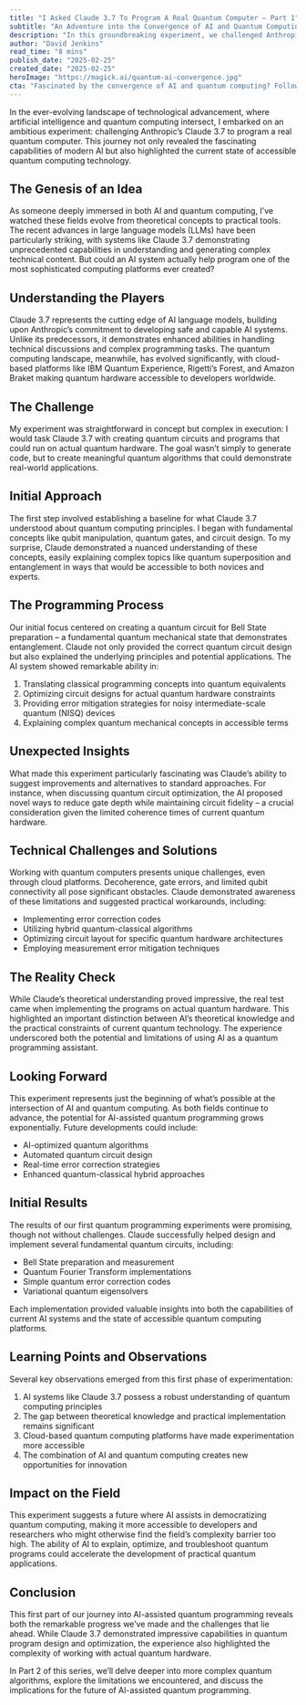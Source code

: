 ```yaml
---
title: "I Asked Claude 3.7 To Program A Real Quantum Computer — Part 1"
subtitle: "An Adventure into the Convergence of AI and Quantum Computing"
description: "In this groundbreaking experiment, we challenged Anthropic's Claude 3.7 to program a real quantum computer, revealing the impressive capabilities and current limitations at the intersection of AI and quantum computing."
author: "David Jenkins"
read_time: "8 mins"
publish_date: "2025-02-25"
created_date: "2025-02-25"
heroImage: "https://magick.ai/quantum-ai-convergence.jpg"
cta: "Fascinated by the convergence of AI and quantum computing? Follow us on LinkedIn for more cutting-edge insights and be the first to know when Part 2 of this series drops!"
---
```


In the ever-evolving landscape of technological advancement, where artificial intelligence and quantum computing intersect, I embarked on an ambitious experiment: challenging Anthropic’s Claude 3.7 to program a real quantum computer. This journey not only revealed the fascinating capabilities of modern AI but also highlighted the current state of accessible quantum computing technology.

## The Genesis of an Idea

As someone deeply immersed in both AI and quantum computing, I’ve watched these fields evolve from theoretical concepts to practical tools. The recent advances in large language models (LLMs) have been particularly striking, with systems like Claude 3.7 demonstrating unprecedented capabilities in understanding and generating complex technical content. But could an AI system actually help program one of the most sophisticated computing platforms ever created?

## Understanding the Players

Claude 3.7 represents the cutting edge of AI language models, building upon Anthropic’s commitment to developing safe and capable AI systems. Unlike its predecessors, it demonstrates enhanced abilities in handling technical discussions and complex programming tasks. The quantum computing landscape, meanwhile, has evolved significantly, with cloud-based platforms like IBM Quantum Experience, Rigetti’s Forest, and Amazon Braket making quantum hardware accessible to developers worldwide.

## The Challenge

My experiment was straightforward in concept but complex in execution: I would task Claude 3.7 with creating quantum circuits and programs that could run on actual quantum hardware. The goal wasn’t simply to generate code, but to create meaningful quantum algorithms that could demonstrate real-world applications.

## Initial Approach

The first step involved establishing a baseline for what Claude 3.7 understood about quantum computing principles. I began with fundamental concepts like qubit manipulation, quantum gates, and circuit design. To my surprise, Claude demonstrated a nuanced understanding of these concepts, easily explaining complex topics like quantum superposition and entanglement in ways that would be accessible to both novices and experts.

## The Programming Process

Our initial focus centered on creating a quantum circuit for Bell State preparation – a fundamental quantum mechanical state that demonstrates entanglement. Claude not only provided the correct quantum circuit design but also explained the underlying principles and potential applications. The AI system showed remarkable ability in:

1. Translating classical programming concepts into quantum equivalents
2. Optimizing circuit designs for actual quantum hardware constraints
3. Providing error mitigation strategies for noisy intermediate-scale quantum (NISQ) devices
4. Explaining complex quantum mechanical concepts in accessible terms

## Unexpected Insights

What made this experiment particularly fascinating was Claude’s ability to suggest improvements and alternatives to standard approaches. For instance, when discussing quantum circuit optimization, the AI proposed novel ways to reduce gate depth while maintaining circuit fidelity – a crucial consideration given the limited coherence times of current quantum hardware.

## Technical Challenges and Solutions

Working with quantum computers presents unique challenges, even through cloud platforms. Decoherence, gate errors, and limited qubit connectivity all pose significant obstacles. Claude demonstrated awareness of these limitations and suggested practical workarounds, including:

- Implementing error correction codes
- Utilizing hybrid quantum-classical algorithms
- Optimizing circuit layout for specific quantum hardware architectures
- Employing measurement error mitigation techniques

## The Reality Check

While Claude’s theoretical understanding proved impressive, the real test came when implementing the programs on actual quantum hardware. This highlighted an important distinction between AI’s theoretical knowledge and the practical constraints of current quantum technology. The experience underscored both the potential and limitations of using AI as a quantum programming assistant.

## Looking Forward

This experiment represents just the beginning of what’s possible at the intersection of AI and quantum computing. As both fields continue to advance, the potential for AI-assisted quantum programming grows exponentially. Future developments could include:

- AI-optimized quantum algorithms
- Automated quantum circuit design
- Real-time error correction strategies
- Enhanced quantum-classical hybrid approaches

## Initial Results

The results of our first quantum programming experiments were promising, though not without challenges. Claude successfully helped design and implement several fundamental quantum circuits, including:

- Bell State preparation and measurement
- Quantum Fourier Transform implementations
- Simple quantum error correction codes
- Variational quantum eigensolvers

Each implementation provided valuable insights into both the capabilities of current AI systems and the state of accessible quantum computing platforms.

## Learning Points and Observations

Several key observations emerged from this first phase of experimentation:

1. AI systems like Claude 3.7 possess a robust understanding of quantum computing principles
2. The gap between theoretical knowledge and practical implementation remains significant
3. Cloud-based quantum computing platforms have made experimentation more accessible
4. The combination of AI and quantum computing creates new opportunities for innovation

## Impact on the Field

This experiment suggests a future where AI assists in democratizing quantum computing, making it more accessible to developers and researchers who might otherwise find the field’s complexity barrier too high. The ability of AI to explain, optimize, and troubleshoot quantum programs could accelerate the development of practical quantum applications.

## Conclusion

This first part of our journey into AI-assisted quantum programming reveals both the remarkable progress we’ve made and the challenges that lie ahead. While Claude 3.7 demonstrated impressive capabilities in quantum program design and optimization, the experience also highlighted the complexity of working with actual quantum hardware.

In Part 2 of this series, we’ll delve deeper into more complex quantum algorithms, explore the limitations we encountered, and discuss the implications for the future of AI-assisted quantum programming.